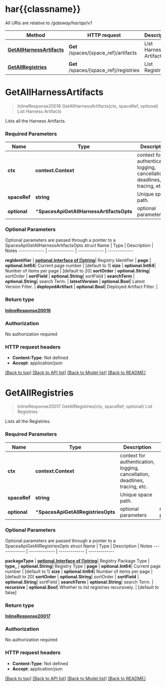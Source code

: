 # har{{classname}}

All URIs are relative to */gateway/har/api/v1*

Method | HTTP request | Description
------------- | ------------- | -------------
[**GetAllHarnessArtifacts**](SpacesApi.md#GetAllHarnessArtifacts) | **Get** /spaces/{space_ref}/artifacts | List Harness Artifacts
[**GetAllRegistries**](SpacesApi.md#GetAllRegistries) | **Get** /spaces/{space_ref}/registries | List Registries

# **GetAllHarnessArtifacts**
> InlineResponse20016 GetAllHarnessArtifacts(ctx, spaceRef, optional)
List Harness Artifacts

Lists all the Harness Artifacts.

### Required Parameters

Name | Type | Description  | Notes
------------- | ------------- | ------------- | -------------
 **ctx** | **context.Context** | context for authentication, logging, cancellation, deadlines, tracing, etc.
  **spaceRef** | **string**| Unique space path. | 
 **optional** | ***SpacesApiGetAllHarnessArtifactsOpts** | optional parameters | nil if no parameters

### Optional Parameters
Optional parameters are passed through a pointer to a SpacesApiGetAllHarnessArtifactsOpts struct
Name | Type | Description  | Notes
------------- | ------------- | ------------- | -------------

 **regIdentifier** | [**optional.Interface of []string**](string.md)| Registry Identifier | 
 **page** | **optional.Int64**| Current page number | [default to 1]
 **size** | **optional.Int64**| Number of items per page | [default to 20]
 **sortOrder** | **optional.String**| sortOrder | 
 **sortField** | **optional.String**| sortField | 
 **searchTerm** | **optional.String**| search Term. | 
 **latestVersion** | **optional.Bool**| Latest Version Filter. | 
 **deployedArtifact** | **optional.Bool**| Deployed Artifact Filter. | 

### Return type

[**InlineResponse20016**](inline_response_200_16.md)

### Authorization

No authorization required

### HTTP request headers

 - **Content-Type**: Not defined
 - **Accept**: application/json

[[Back to top]](#) [[Back to API list]](../README.md#documentation-for-api-endpoints) [[Back to Model list]](../README.md#documentation-for-models) [[Back to README]](../README.md)

# **GetAllRegistries**
> InlineResponse20017 GetAllRegistries(ctx, spaceRef, optional)
List Registries

Lists all the Registries.

### Required Parameters

Name | Type | Description  | Notes
------------- | ------------- | ------------- | -------------
 **ctx** | **context.Context** | context for authentication, logging, cancellation, deadlines, tracing, etc.
  **spaceRef** | **string**| Unique space path. | 
 **optional** | ***SpacesApiGetAllRegistriesOpts** | optional parameters | nil if no parameters

### Optional Parameters
Optional parameters are passed through a pointer to a SpacesApiGetAllRegistriesOpts struct
Name | Type | Description  | Notes
------------- | ------------- | ------------- | -------------

 **packageType** | [**optional.Interface of []string**](string.md)| Registry Package Type | 
 **type_** | **optional.String**| Registry Type | 
 **page** | **optional.Int64**| Current page number | [default to 1]
 **size** | **optional.Int64**| Number of items per page | [default to 20]
 **sortOrder** | **optional.String**| sortOrder | 
 **sortField** | **optional.String**| sortField | 
 **searchTerm** | **optional.String**| search Term. | 
 **recursive** | **optional.Bool**| Whether to list registries recursively. | [default to false]

### Return type

[**InlineResponse20017**](inline_response_200_17.md)

### Authorization

No authorization required

### HTTP request headers

 - **Content-Type**: Not defined
 - **Accept**: application/json

[[Back to top]](#) [[Back to API list]](../README.md#documentation-for-api-endpoints) [[Back to Model list]](../README.md#documentation-for-models) [[Back to README]](../README.md)

